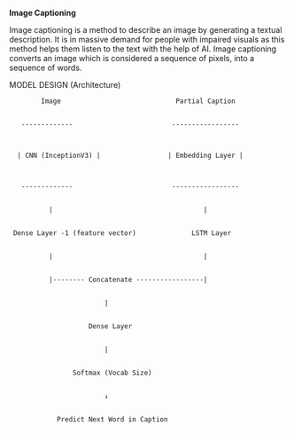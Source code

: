 <b>Image Captioning</b>



Image captioning is a method to describe an image by generating a textual description. It is in massive demand for people with impaired visuals as this method helps them listen to the text with the help of AI. Image captioning converts an image which is considered a sequence of pixels, into a sequence of words.


MODEL DESIGN (Architecture)
        
            
            
            Image                             Partial Caption
      
       
       -------------                         -----------------
     
      
      
      | CNN (InceptionV3) |                 | Embedding Layer |
      
       
       
       -------------                         -----------------
       
              
              |                                      |
     
     
     Dense Layer -1 (feature vector)              LSTM Layer
           
              
              |                                      |
           
              
              |-------- Concatenate -----------------|
                      
                            
                            |
                       
                        
                        Dense Layer
                     
                            
                            |
                    
                    
                    Softmax (Vocab Size)
                         
                            
                            ↓
               
                
                Predict Next Word in Caption
